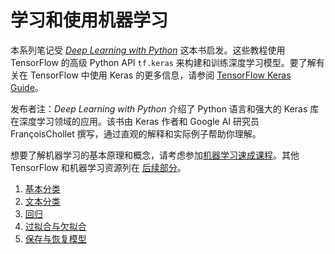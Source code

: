 # 学习和使用机器学习

本系列笔记受 *[Deep Learning with Python](https://books.google.com/books?id=Yo3CAQAACAAJ)* 这本书启发。这些教程使用 TensorFlow 的高级 Python API `tf.keras` 来构建和训练深度学习模型。要了解有关在 TensorFlow 中使用 Keras 的更多信息，请参阅 [TensorFlow Keras Guide](../../guide/keras)。

发布者注：*Deep Learning with Python* 介绍了 Python 语言和强大的 Keras 库在深度学习领域的应用。该书由 Keras 作者和 Google AI 研究员 FrançoisChollet 撰写，通过直观的解释和实际例子帮助你理解。

想要了解机器学习的基本原理和概念，请考虑参加[机器学习速成课程](https://developers.google.com/machine-learning/crash-course/)。其他 TensorFlow 和机器学习资源列在 [后续部分](../next_steps)。

1. [基本分类](./basic_classification)
2. [文本分类](./basic_text_classification)
3. [回归](./basic_regression)
4. [过拟合与欠拟合](./overfit_and_underfit)
5. [保存与恢复模型](./save_and_restore_models)
